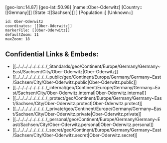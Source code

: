 ﻿---
location: [50.98,14.87]
mapzoom: [7,12] 
mapmarker: city 
type: City
tags:
- geo/City


SpocWebEntityId: 33015
isDeleted: false
confidential: public

---
[geo-lon::14.87]
[geo-lat::50.98]
[name::Ober-Oderwitz]
[Country::[[Germany]]]
[State ::[[Sachsen]]] ]
[Population::]
[Unknown::]


```leaflet
id: Ober-Oderwitz
coordinates: [[Ober-Oderwitz]]
markerFile: [[Ober-Oderwitz]]
defaultZoom: 11 
maxZoom: 18
```


## Confidential Links & Embeds: 
- [[../../../../../../../../_Standards/geo/Continent/Europe/Germany/Germany~East/Sachsen/City/Ober-Oderwitz|Ober-Oderwitz]] 
- [[../../../../../../../../_public/geo/Continent/Europe/Germany/Germany~East/Sachsen/City/Ober-Oderwitz.public|Ober-Oderwitz.public]] 
- [[../../../../../../../../_internal/geo/Continent/Europe/Germany/Germany~East/Sachsen/City/Ober-Oderwitz.internal|Ober-Oderwitz.internal]] 
- [[../../../../../../../../_protect/geo/Continent/Europe/Germany/Germany~East/Sachsen/City/Ober-Oderwitz.protect|Ober-Oderwitz.protect]] 
- [[../../../../../../../../_private/geo/Continent/Europe/Germany/Germany~East/Sachsen/City/Ober-Oderwitz.private|Ober-Oderwitz.private]] 
- [[../../../../../../../../_personal/geo/Continent/Europe/Germany/Germany~East/Sachsen/City/Ober-Oderwitz.personal|Ober-Oderwitz.personal]] 
- [[../../../../../../../../_secret/geo/Continent/Europe/Germany/Germany~East/Sachsen/City/Ober-Oderwitz.secret|Ober-Oderwitz.secret]] 
